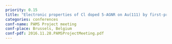 ```yaml
---
priority: 0.15
title: "Electronic properties of Cl doped 5-AGNR on Au(111) by first-principles calculations"
categories: conferences
conf-name: PAMS Project meeting
conf-place: Brussels, Belgium
conf-pdf: 2016.11.28.PAMSProjectMeeting.pdf
---
```

